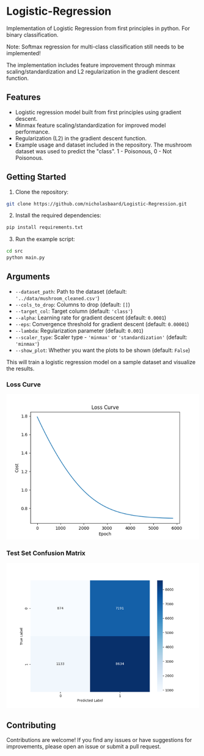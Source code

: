 # Logistic-Regression
Implementation of Logistic Regression from first principles in python. For binary classification.

Note: Softmax regression for multi-class classification still needs to be implemented!

The implementation includes feature improvement through minmax scaling/standardization and L2 regularization in the gradient descent function.

## Features

- Logistic regression model built from first principles using gradient descent.
- Minmax feature scaling/standardization for improved model performance.
- Regularization (L2) in the gradient descent function.
- Example usage and dataset included in the repository. The mushroom dataset was used to predict the "class". 1 - Poisonous, 0 - Not Poisonous.

## Getting Started

1. Clone the repository:

```bash
git clone https://github.com/nicholasbaard/Logistic-Regression.git
```

2. Install the required dependencies:

```bash
pip install requirements.txt
```

3. Run the example script:

```bash
cd src
python main.py
```

## Arguments

- `--dataset_path`: Path to the dataset (default: `'../data/mushroom_cleaned.csv'`)
- `--cols_to_drop`: Columns to drop (default: `[]`)
- `--target_col`: Target column (default: `'class'`)
- `--alpha`: Learning rate for gradient descent (default: `0.0001`)
- `--eps`: Convergence threshold for gradient descent (default: `0.00001`)
- `--lambda`: Regularization parameter (default: `0.001`)
- `--scaler_type`: Scaler type - `'minmax'` or `'standardization'` (default: `'minmax'`)
- `--show_plot`: Whether you want the plots to be shown (default: `False`)

This will train a logistic regression model on a sample dataset and visualize the results.

### Loss Curve
![Loss Curve](plots/loss_curve.png)
### Test Set Confusion Matrix
![Test Results](plots/confusion_matrix_test.png)

## Contributing

Contributions are welcome! If you find any issues or have suggestions for improvements, please open an issue or submit a pull request.
